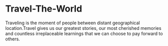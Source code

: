 # Travel-The-World
Traveling is the moment of people between distant geographical location.Travel gives us our greatest stories, our most cherished memories and countless irreplaceable learnings that we can choose to pay forward to others.

